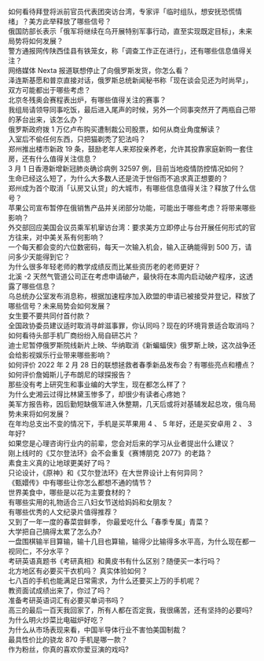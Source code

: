 如何看待拜登将派前官员代表团突访台湾，专家评「临时组队，想安抚恐慌情绪」？美方此举释放了哪些信号？  
俄国防部长表示「俄军将继续在乌开展特别军事行动，直至实现既定目标」，未来局势将如何发展？  
警方通报网传陕西佳县有铁笼女，称「调查工作正在进行」，还有哪些信息值得关注？  
网络媒体 Nexta 报道联想停止了向俄罗斯发货，你怎么看？  
泽连斯基愿和普京直接对话，俄罗斯总统新闻秘书称「现在谈会见还为时尚早」，双方可能都出于哪些考虑？  
北京冬残奥会赛程表出炉，有哪些值得关注的赛事？  
我组局请领导同事吃饭，最后进入尾声的时候，另外一个同事突然开了两瓶自己带的茅台出来，该怎么办？  
俄罗斯政府拨 1 万亿卢布购买遭制裁公司股票，如何从商业角度解读？  
入室后不偷任何东西，只把猫剃秃了犯法吗？  
郑州推出楼市新政 19 条，鼓励老年人来郑投亲养老，允许其投靠家庭新购一套住房，还有什么值得关注信息？  
3 月 1 日香港新增新冠肺炎确诊病例 32597 例，目前当地疫情防控情况如何？  
生命已经这么短了，为什么大多数人还是流于世俗而不追求真正想要的？  
郑州成为首个取消「认房又认贷」的大城市，有哪些信息值得关注？释放了什么信号？  
苹果公司宣布暂停在俄销售产品并关闭部分功能，可能出于哪些考虑？将带来哪些影响？  
外交部回应美国会议员乘军机窜访台湾：要求美方立即停止与台开展任何形式的官方往来，对中美关系有何影响？  
一个每天都会变的六位数密码，每天一次输入机会，输入正确能得到 500 万，请问多少天能得到它？  
为什么很多年轻老师的教学成绩反而比某些资历老的老师更好？  
北溪 -2 天然气管道公司正在考虑申请破产，最快将在本周内启动破产程序，这透露了哪些信息？  
乌总统办公室发布消息称，根据加速程序加入欧盟的申请已被接受并登记，释放了哪些信号？未来局势会如何发展？  
女生要不要共同付首付款？  
全国政协委员建议适时取消寻衅滋事罪，你认同吗？现在的环境背景适合取消吗？  
如何看待头部手机厂商纷纷入局自研芯片？  
迪士尼暂停俄罗斯院线新片上映、华纳取消《新蝙蝠侠》俄罗斯上映，这次战争还会给影视娱乐行业带来哪些影响？  
如何评价 2022 年 2 月 28 日的联想拯救者春季新品发布会？有哪些亮点和槽点？  
如何评价詹姆斯儿子布朗尼的球探报告？  
那些没有考上研究生和事业编的大学生，现在都怎么样了？  
为什么史湘云过得比林黛玉惨多了，却很少有读者心疼她？  
美军方报告称，因后勤短缺俄军进入休整期，几天后或将对基辅发起总攻，俄乌局势未来将如何发展？  
在年均总支出不变的情况下，手机是买苹果用 4 、 5 年好，还是买安卓用 2 、 3 年好?  
如果您是心理咨询行业内的前辈，您会对后来的学习从业者提出什么建议？  
刚上线时的《艾尔登法环》会不会重复《赛博朋克 2077》的老路？  
素食主义真的让地球更美好了吗？  
只论设计，《原神》和《艾尔登法环》在大世界设计上有何异同？  
《甄嬛传》中有哪些让你怎么都想不通的情节？  
世界美食中，哪些是以花为主要食材的？  
有哪些实用的礼物适合三八妇女节送给妈妈和女朋友？  
有哪些优秀的人文纪录片值得推荐？  
又到了一年一度的春菜尝鲜季， 你最爱吃什么「春季专属」青菜？  
大学把自己搞得太累了怎么办?  
一盘围棋输半目算输，输十几目也算输，输得少比输得多水平高，为什么现在都一视同仁，不分水平？  
考研英语真题书《考研真相》和黄皮书有什么区别？随便买一本行吗？  
北方地区有必要买干衣机吗？ 真实体验如何？  
七八百的手机也能满足日常需求，为什么还要买上万的手机呢？  
教资面试成绩出来了，你过了吗？  
准备考研英语词汇有必要买单词书吗？  
高三的最后一百天我回家了，所有人都在否定我，我很痛苦，还有坚持的必要吗?  
为什么明火炒菜比电磁炉好吃？  
为什么从市场表现来看，中国半导体行业不害怕美国制裁？  
最具性价比的骁龙 870 手机是哪一款？  
作为粉丝，你真的喜欢你爱豆演的戏吗?  
